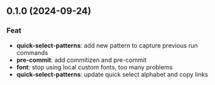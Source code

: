 ## 0.1.0 (2024-09-24)

### Feat

- **quick-select-patterns**: add new pattern to capture previous run commands
- **pre-commit**: add commitizen and pre-commit
- **font**: stop using local custom fonts, too many problems
- **quick-select-patterns**: update quick select alphabet and copy links
